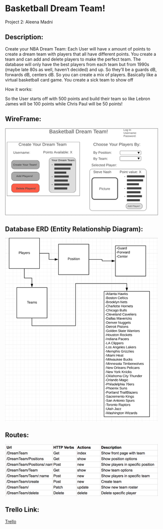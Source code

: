 # Basketball Dream Team!
Project 2: Aleena Madni

## Description:
Create your NBA Dream Team:
Each User will have x amount of points to create a dream team with players that all have different points. You create a team and can add and delete players to make the perfect team. The database will only have the best players from each team but from 1990s (maybe late 80s as well, haven’t decided) and up. So they’ll be a guards dB, forwards dB, centers dB. So you can create a mix of players. Basically like a virtual basketball card game. You create a sick team to show off

How it works:

So the User starts off with 500 points and build their team so like Lebron James will be 100 points while Chris Paul will be 50 points!

## WireFrame:
![img](BasketballWireFrame.jpg)


## Database ERD (Entity Relationship Diagram):
![img](ERD.jpg)

## Routes:
![img](routes.jpg)



## Trello Link:
[Trello](https://trello.com/invite/b/ac88LBZ3/cf36e3b8ac7c49f6be7862f12c538224/basketball-dream-team)
